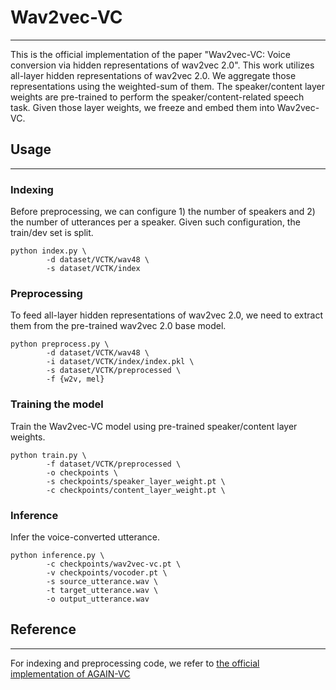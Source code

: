 # Wav2vec-VC

---
This is the official implementation of the paper "Wav2vec-VC: Voice conversion via hidden representations of wav2vec 2.0".
This work utilizes all-layer hidden representations of wav2vec 2.0.
We aggregate those representations using the weighted-sum of them. 
The speaker/content layer weights are pre-trained to perform 
the speaker/content-related speech task. Given those layer weights, 
we freeze and embed them into Wav2vec-VC. 




## Usage

---

### Indexing
Before preprocessing, we can configure 1) the number of speakers 
and 2) the number of utterances per a speaker. Given such configuration, 
the train/dev set is split.

```
python index.py \
        -d dataset/VCTK/wav48 \
        -s dataset/VCTK/index
```

### Preprocessing
To feed all-layer hidden representations of wav2vec 2.0, we need to 
extract them from the pre-trained wav2vec 2.0 base model.
```
python preprocess.py \
        -d dataset/VCTK/wav48 \
        -i dataset/VCTK/index/index.pkl \
        -s dataset/VCTK/preprocessed \
        -f {w2v, mel}
```

### Training the model
Train the Wav2vec-VC model using pre-trained speaker/content layer weights.
```
python train.py \
        -f dataset/VCTK/preprocessed \
        -o checkpoints \
        -s checkpoints/speaker_layer_weight.pt \
        -c checkpoints/content_layer_weight.pt \
```

### Inference
Infer the voice-converted utterance. 
```
python inference.py \
        -c checkpoints/wav2vec-vc.pt \
        -v checkpoints/vocoder.pt \
        -s source_utterance.wav \
        -t target_utterance.wav \
        -o output_utterance.wav
```

## Reference

---
For indexing and preprocessing code, we refer to [the official implementation of AGAIN-VC](https://github.com/KimythAnly/AGAIN-VC)
